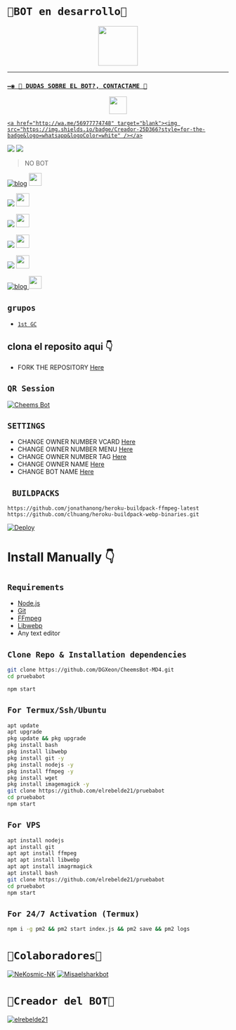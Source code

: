 # `👑BOT en desarrollo👑`
<p align="center"> 
  <a href="https://github.com/NeKosmic-NK"><img src="http://readme-typing-svg.herokuapp.com?font=mono&size=17&duration=4000&color=F7B11B&center=falso&vCenter=falso&lines=PRUEBA-BOT-MD++%F0%9F%92%96;Gracias+por+visitar+este+repositorio.+%F0%9F%92%96" height="90px"
</p>

-------

### `—◉ 👑 DUDAS SOBRE EL BOT?, CONTACTAME 👑`
<p align="center">
<a href="https://github.com/NeKosmic-NK"><img src="http://readme-typing-svg.herokuapp.com?font=mono&size=14&duration=3000&color=ABF7BB&center=verdadero&vCenter=verdadero&lines=Solo+escr%C3%ADba+si+tiene+dudas." height="40px"
</p>
    
    <a href="http://wa.me/56977774748" target="blank"><img src="https://img.shields.io/badge/Creador-25D366?style=for-the-badge&logo=whatsapp&logoColor=white" /></a>
<a href="http://wa.me/34623442554" target="blank"><img src="https://img.shields.io/badge/NeKosmic_NK-25D366?style=for-the-badge&logo=whatsapp&logoColor=white" /></a>
<a href="http://wa.me/51935116539" target="blank"><img src="https://img.shields.io/badge/Misael-25D366?style=for-the-badge&logo=whatsapp&logoColor=white" /></a>
> NO BOT
  
[![blog](https://img.shields.io/badge/Grupo-Soporte-25D366?style=for-the-badge&logo=whatsapp&logoColor=white 
)](https://chat.whatsapp.com/EOJQxQRVlIR0Wd4HSQZl58)  <a href="https://chat.whatsapp.com/Byyrc8RJnUkJw6vvUgsbDF"> <img src="https://upload.wikimedia.org/wikipedia/commons/thumb/1/19/WhatsApp_logo-color-vertical.svg/1200px-WhatsApp_logo-color-vertical.svg.png" height="29px"></a>

 <p align="hihg">   
<a href="https://t.me/+jDafTNrAOmQ5MGEx" target="_blank"> <img src="https://img.shields.io/badge/-Telegram-%23E4405F?style=for-the-badge&logo=telegram&logoColor=blue" target="_blank"></a> <img src="https://github.com/siegrin/siegrin/blob/main/Assets/Handshake.gif" height="30px">

<p align="hihg">   
<a href="https://instagram.com/nekosmic.nk" target="_blank"> <img src="https://img.shields.io/badge/-Instagram-%23E4405F?style=for-the-badge&logo=instagram&logoColor=yellow" target="_blank"></a> <img src="https://github.com/siegrin/siegrin/blob/main/Assets/Handshake.gif" height="30px">
  
 <p align="hihg">   
<a href="https://vm.tiktok.com/ZMNmKcFYr/" target="_blank"> <img src="https://img.shields.io/badge/-TikTok-%23E4405F?style=for-the-badge&logo=tiktok&logoColor=black" target="_blank"></a> <img src="https://github.com/siegrin/siegrin/blob/main/Assets/Handshake.gif" height="30px">

 <p align="hihg">   
<a href="https://facebook.com/groups/721802642266362" target="_blank"> <img src="https://img.shields.io/badge/-Facebook-%23E4405F?style=for-the-badge&logo=facebook&logoColor=black" target="_blank"></a> <img src="https://github.com/siegrin/siegrin/blob/main/Assets/Handshake.gif" height="30px">

[![blog](https://img.shields.io/badge/YouTube-FF0000?style=for-the-badge&logo=youtube&logoColor=white)
](https://youtube.com/channel/UC9b3UIVnVb5eQt7_Y-Qz-3A)  <img src="https://github.com/siegrin/siegrin/blob/main/Assets/powerup.gif" height="29px">

## ```grupos```

- [`1st GC`](https://chat.whatsapp.com/Byyrc8RJnUkJw6vvUgsbDF)

## clona el reposito aqui 👇

- FORK THE REPOSITORY [Here](https://github.com/DGXeon/CheemsBot-MD4/fork)

## `QR Session`
[![Cheems Bot](https://repl.it/badge/github/quiec/whatsasena)](https://replit.com/@DGXeon/Cheems-Bot-Multi-Device-Qr-Code-Generator?output%20only=1&lite=1#index.js)

## `SETTINGS`

- CHANGE OWNER NUMBER VCARD [Here](https://github.com/DGXeon/CheemsBot-MD4/blob/master/settings.js#L58)
- CHANGE OWNER NUMBER MENU [Here](https://github.com/DGXeon/CheemsBot-MD4/blob/master/settings.js#L65)
- CHANGE OWNER NUMBER TAG [Here](https://github.com/DGXeon/CheemsBot-MD4/blob/master/settings.js#L66)
- CHANGE OWNER NAME [Here](https://github.com/DGXeon/CheemsBot-MD4/blob/master/settings.js#L59)
- CHANGE BOT NAME [Here](https://github.com/DGXeon/CheemsBot-MD4/blob/master/settings.js#L67)

## ` BUILDPACKS`

```
https://github.com/jonathanong/heroku-buildpack-ffmpeg-latest
https://github.com/clhuang/heroku-buildpack-webp-binaries.git
```

[![Deploy](https://www.herokucdn.com/deploy/button.svg)](https://heroku.com/deploy?template=https://github.com/DGXeon/CheemsBot-MD4/)

# Install Manually 👇
## `Requirements`
* [Node.js](https://nodejs.org/en/)
* [Git](https://git-scm.com/downloads)
* [FFmpeg](https://github.com/BtbN/FFmpeg-Builds/releases/download/autobuild-2020-12-08-13-03/ffmpeg-n4.3.1-26-gca55240b8c-win64-gpl-4.3.zip)
* [Libwebp](https://developers.google.com/speed/webp/download)
* Any text editor
## `Clone Repo & Installation dependencies`
```bash
git clone https://github.com/DGXeon/CheemsBot-MD4.git
cd pruebabot

npm start
```
## `For Termux/Ssh/Ubuntu`
```bash
apt update
apt upgrade
pkg update && pkg upgrade
pkg install bash
pkg install libwebp
pkg install git -y
pkg install nodejs -y 
pkg install ffmpeg -y 
pkg install wget
pkg install imagemagick -y
git clone https://github.com/elrebelde21/pruebabot
cd pruebabot
npm start
```
## `For VPS`
```bash
apt install nodejs 
apt install git 
apt apt install ffmpeg 
apt apt install libwebp 
apt apt install imagrmagick
apt install bash
git clone https://github.com/elrebelde21/pruebabot
cd pruebabot 
npm start
```
## `For 24/7 Activation (Termux)`
```bash
npm i -g pm2 && pm2 start index.js && pm2 save && pm2 logs
```
# `👑Colaboradores👑`

[![NeKosmic-NK](https://github.com/NeKosmic-NK.png?size=100)](https://github.com/NeKosmic-NK) 
[![Misaelsharkbot](https://github.com/Misaelsharkbot.png?size=100)](https://github.com/Misaelsharkbot)  
  
# `👑Creador del BOT👑`
  
  [![elrebelde21](https://github.com/elrebelde21.png?size=100)](https://github.com/elrebelde21) 
  
  
